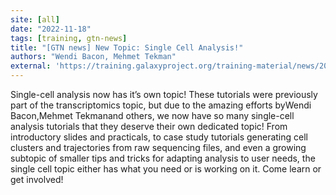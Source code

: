```yaml
---
site: [all]
date: "2022-11-18"
tags: [training, gtn-news]
title: "[GTN news] New Topic: Single Cell Analysis!"
authors: "Wendi Bacon, Mehmet Tekman"
external: 'https://training.galaxyproject.org/training-material/news/2022/11/18/singlecell.html'
---
```


Single-cell analysis now has it’s own topic! These tutorials were previously part of the transcriptomics topic, but due to the amazing efforts byWendi Bacon,Mehmet Tekmanand others, we now have so many single-cell analysis tutorials that they deserve their own dedicated topic! From introductory slides and practicals, to case study tutorials generating cell clusters and trajectories from raw sequencing files, and even a growing subtopic of smaller tips and tricks for adapting analysis to user needs, the single cell topic either has what you need or is working on it. Come learn or get involved!

